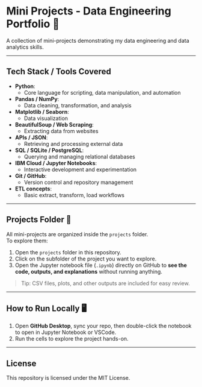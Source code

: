 # Mini Projects - Data Engineering Portfolio 🚀
A collection of mini-projects demonstrating my data engineering and data analytics skills.

---

## Tech Stack / Tools Covered
- **Python**: 
   - Core language for scripting, data manipulation, and automation  
- **Pandas / NumPy**: 
   - Data cleaning, transformation, and analysis  
- **Matplotlib / Seaborn**: 
   - Data visualization  
- **BeautifulSoup / Web Scraping**: 
   - Extracting data from websites  
- **APIs / JSON**: 
   - Retrieving and processing external data  
- **SQL / SQLite / PostgreSQL**: 
   - Querying and managing relational databases  
- **IBM Cloud / Jupyter Notebooks**: 
   - Interactive development and experimentation  
- **Git / GitHub**: 
   - Version control and repository management  
- **ETL concepts**: 
   - Basic extract, transform, load workflows  

---

## Projects Folder 📁
All mini-projects are organized inside the `projects` folder.  
To explore them:
1. Open the `projects` folder in this repository.  
2. Click on the subfolder of the project you want to explore.  
3. Open the Jupyter notebook file (`.ipynb`) directly on GitHub to **see the code, outputs, and explanations** without running anything.  

> Tip: CSV files, plots, and other outputs are included for easy review.

---

## How to Run Locally 🖥️
1. Open **GitHub Desktop**, sync your repo, then double-click the notebook to open in Jupyter Notebook or VSCode.  
2. Run the cells to explore the project hands-on.

---

## License
This repository is licensed under the MIT License.

